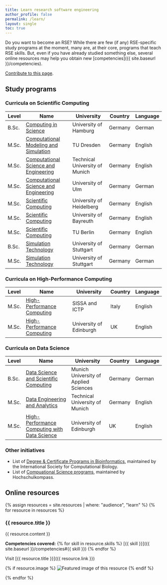 ```yaml
---
title: Learn research software engineering
author_profile: false
permalink: /learn/
layout: single
toc: true
---
```


Do you want to become an RSE? While there are few (if any) RSE-specific study programs at the moment, many are, at their core, programs that teach RSE skills. But, even if you have already studied something else, several online resources may help you obtain new [competencies]({{ site.baseurl }}/competencies).

[Contribute to this page](https://github.com/DE-RSE/learn-and-teach/blob/main/_pages/learn.md).

## Study programs

<!-- To add a study program, just add a new line in the corresponding table -->

### Curricula on Scientific Computing

| Level | Name            | University | Country | Language |
| ---   | --------------- | ---------- | ------- | -------- |
| B.Sc. | [Computing in Science](https://www.uni-hamburg.de/campuscenter/studienangebot/studiengang.html?1239877544)                                                                                       | University of Hamburg                 | Germany | German  |
| M.Sc. | [Computational Modeling and Simulation](https://tu-dresden.de/studium/vor-dem-studium/studienangebot/sins/sins_studiengang?autoid=29461&set_language=en)                                         | TU Dresden                            | Germany | English |
| M.Sc. | [Computational Science and Engineering](https://www.cit.tum.de/cit/studium/studiengaenge/master-computational-science-engineering/)                                                              | Technical University of Munich        | Germany | English |
| M.Sc. | [Computational Science and Engineering](https://www.uni-ulm.de/mawi/mathematik-und-wirtschaftswissenschaften/studium-und-lehre/studiengaenge-master/m-sc-computational-science-and-engineering/) | University of Ulm                     | Germany | German  |
| M.Sc. | [Scientific Computing](https://www.uni-heidelberg.de/de/studium/alle-studienfaecher/scientific-computing/scientific-computing-master)                                                            | University of Heidelberg              | Germany | English |
| M.Sc. | [Scientific Computing](https://www.scientific-computing.uni-bayreuth.de/en/index.html)                                                                                                           | University of Bayreuth                | Germany | English |
| M.Sc. | [Scientific Computing](https://www.tu.berlin/studieren/studienangebot/gesamtes-studienangebot/studiengang/scientific-computing-m-sc)                                                             | TU Berlin                             | Germany | English |
| B.Sc. | [Simulation Technology](https://www.uni-stuttgart.de/studium/bachelor/simulation-technology-b.sc./)                                                                                              | University of Stuttgart               | Germany | German  |
| M.Sc. | [Simulation Technology](https://www.uni-stuttgart.de/studium/studienangebot/Simulation-Technology-M.Sc./)                                                                                        | University of Stuttgart               | Germany | German  |

### Curricula on High-Performance Computing

| Level | Name            | University | Country | Language |
| ---   | --------------- | ---------- | ------- | -------- |
| M.Sc. | [High-Performance Computing](https://www.mhpc.it/)                                                                                                                                               | SISSA and ICTP                        | Italy   | English |
| M.Sc. | [High-Performance Computing](https://www.epcc.ed.ac.uk/education-and-training/masters-programmes)                                                                                                | University of Edinburgh               | UK      | English |

### Curricula on Data Science

| Level | Name            | University | Country | Language |
| ---   | --------------- | ---------- | ------- | -------- |
| B.Sc. | [Data Science and Scientific Computing](https://www.cs.hm.edu/studienangebote/studiengaenge/id_data_science/index.de.html)                                                                       | Munich University of Applied Sciences | Germany | German  |
| M.Sc. | [Data Engineering and Analytics](https://www.tum.de/en/studies/degree-programs/detail/data-engineering-and-analytics-master-of-science-msc)                                                      | Technical University of Munich        | Germany | English |
| M.Sc. | [High-Performance Computing with Data Science](https://www.epcc.ed.ac.uk/education-and-training/masters-programmes)                                                                              | University of Edinburgh               | UK      | English |

### Other initiatives

- List of [Degree & Certificate Programs in Bioinformatics](https://www.iscb.org/iscb-degree-certificate-programs), maintained by the International Society for Computational Biology.
- List of [Compuational Science programs](https://www.hochschulkompass.de/studium/studiengangsuche/erweiterte-studiengangsuche.html?tx_szhrksearch_pi1%5Bsearch%5D=1&tx_szhrksearch_pi1%5Bstudtyp%5D=3&tx_szhrksearch_pi1%5BQUICK%5D=1&tx_szhrksearch_pi1%5Bfach%5D=computational+science), maintained by Hochschulkompass.

## Online resources

<!-- To add a new resource: https://github.com/DE-RSE/learn-and-teach/blob/main/CONTRIBUTING.md -->

{% assign resources = site.resources | where: "audience", "learn"  %}
{% for resource in resources %}

<h3>{{ resource.title }}</h3>

<div class="row" markdown="1">

{{ resource.content }}

**Competencies covered:** {% for skill in resource.skills %} [{{ skill }}]({{ site.baseurl }}/competencies#{{ skill }}) {% endfor %}

Visit [{{ resource.title }}]({{ resource.link }})

{% if resource.image %}
![Featured image of this resource]({{resource.image}})
{% endif %}

</div>
{% endfor %}
